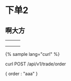# 下单2

## 啊大方

|   |   |   |
| - | - | - |
|   |   |   |
|   |   |   |
|   |   |   |

>


{% sample lang="curl" %}

curl POST /api/v1/trade/order

{
  order : "aaa"
}
